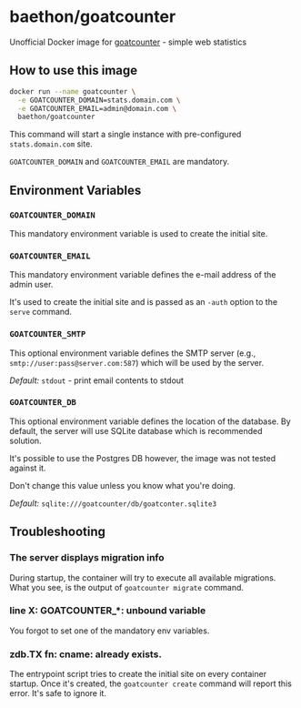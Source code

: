 # baethon/goatcounter

Unofficial Docker image for [goatcounter](https://github.com/zgoat/goatcounter) - simple web statistics

## How to use this image

```bash
docker run --name goatcounter \
  -e GOATCOUNTER_DOMAIN=stats.domain.com \
  -e GOATCOUNTER_EMAIL=admin@domain.com \
  baethon/goatcounter
```

This command will start a single instance with pre-configured `stats.domain.com` site.

`GOATCOUNTER_DOMAIN` and `GOATCOUNTER_EMAIL` are mandatory.

## Environment Variables

### `GOATCOUNTER_DOMAIN`

This mandatory environment variable is used to create the initial site.

### `GOATCOUNTER_EMAIL`

This mandatory environment variable defines the e-mail address of the admin user.  

It's used to create the initial site and is passed as an `-auth` option to the `serve` command.

### `GOATCOUNTER_SMTP`

This optional environment variable defines the SMTP server (e.g., `smtp://user:pass@server.com:587`) which will be used by the server. 

_Default:_ `stdout` - print email contents to stdout

### `GOATCOUNTER_DB`

This optional environment variable defines the location of the database. By default, the server will use SQLite database which is recommended solution. 

It's possible to use the Postgres DB however, the image was not tested against it.  

Don't change this value unless you know what you're doing.

_Default:_ `sqlite:///goatcounter/db/goatconter.sqlite3`

## Troubleshooting

### The server displays migration info

During startup, the container will try to execute all available migrations. What you see, is the output of `goatcounter migrate` command.

### line X: GOATCOUNTER_*: unbound variable

You forgot to set one of the mandatory env variables.

### zdb.TX fn: cname: already exists.

The entrypoint script tries to create the initial site on every container startup. Once it's created, the `goatcounter create` command will report this error. It's safe to ignore it.

